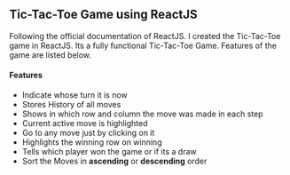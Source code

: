 ## Tic-Tac-Toe Game using ReactJS
Following the official documentation of ReactJS. I created the Tic-Tac-Toe game in ReactJS. Its a fully functional Tic-Tac-Toe Game. Features of the game are listed below.

#### Features
- Indicate whose turn it is now
- Stores History of all moves
- Shows in which row and column the move was made in each step
- Current active move is highlighted
- Go to any move just by clicking on it
- Highlights the winning row on winning
- Tells which player won the game or if its a draw
- Sort the Moves in **ascending** or **descending** order
